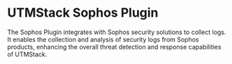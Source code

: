 # UTMStack Sophos Plugin
The Sophos Plugin integrates with Sophos security solutions to collect logs. It enables the collection and analysis of security logs from Sophos products, enhancing the overall threat detection and response capabilities of UTMStack.